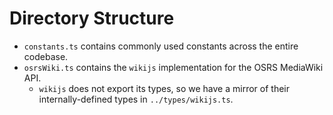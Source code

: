 # Directory Structure

- `constants.ts` contains commonly used constants across the entire codebase.
- `osrsWiki.ts` contains the `wikijs` implementation for the OSRS MediaWiki API.
   - `wikijs` does not export its types, so we have a mirror of their internally-defined types in `../types/wikijs.ts`.
